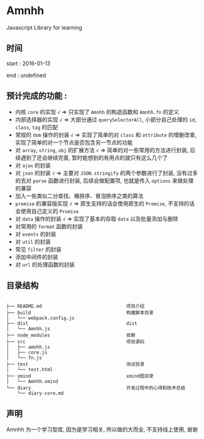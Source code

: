 # Amnhh

Javascript Library for learning


## 时间 

start : 2016-01-13

end : undefined

## 预计完成的功能 : 

- 内核 `core` 的实现   `√` => 只实现了 `Amnhh` 的构造函数和 `Amnhh.fn` 的定义
- 内部选择器的实现   `√` => 大部分通过 `querySelectorAll`, 小部分自己处理的 `id`, `class`, `tag` 的匹配
- 常规的 `dom` 操作的封装   `√` => 实现了简单的对 `class` 和 `attribute` 的增删改查, 实现了简单的对一个节点是否包含另一节点的功能
- 对 `array`, `string`, `obj` 的扩展方法    `√` => 简单的对一些常用的方法进行封装, 后续遇到了还会继续完善, 暂时能想到的有用点的就只有这么几个了
- 对 `ajax` 的封装
- 对 `json` 的封装   `√` => 主要对 `JSON.stringify` 的两个参数进行了封装, 没有过多的去对 `parse` 函数进行封装, 后续会做配置项, 也就是传入 `options` 来做处理的兼容
- 加入一些类似二分查找、桶排序、冒泡排序之类的算法
- `promise` 的兼容版实现    `√` => 原生支持的话会使用原生的 `Promise`, 不支持的话会使用自己定义的 `Promise`
- 对 `data` 操作的封装    `√` => 实现了基本的存取 `data` 以及批量添加与删除
- 对常用的 `format` 函数的封装
- 对 `events` 的封装
- 对 `util` 的封装 
- 常见 `filter` 的封装
- 添加中间件的封装
- 对 `url` 的处理函数的封装

## 目录结构

```

├── README.md                               项目介绍
├── build                                   构建脚本目录
│   └── webpack.config.js
├── dist                                    dist
│   └── Amnhh.js                            
├── node_modules                            依赖
├── src                                     项目源码
│   ├── amnhh.js                            
│   ├── core.js
│   └── fn.js
├── test                                    测试目录
│   └── test.html
├── xmind                                   xmind图目录
│   └── Amnhh.xmind
└── diary                                   开发过程中的心得和技术总结
    └── diary-core.md

```

## 声明

Amnhh 为一个学习型库, 因为是学习相关, 所以做的大而全, 不支持线上使用, 谢谢

